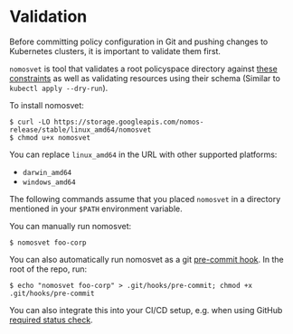 # Validation

Before committing policy configuration in Git and pushing changes to Kubernetes
clusters, it is important to validate them first.

`nomosvet` is tool that validates a root policyspace directory against
[these constraints](git_overview.md#constraints) as well as validating resources using
their schema (Similar to `kubectl apply --dry-run`).

To install nomosvet:

```console
$ curl -LO https://storage.googleapis.com/nomos-release/stable/linux_amd64/nomosvet
$ chmod u+x nomosvet
```

You can replace `linux_amd64` in the URL with other supported platforms:

*   `darwin_amd64`
*   `windows_amd64`

The following commands assume that you placed `nomosvet` in a directory
mentioned in your `$PATH` environment variable.

You can manually run nomosvet:

```console
$ nomosvet foo-corp
```

You can also automatically run nomosvet as a git
[pre-commit hook](https://git-scm.com/book/en/v2/Customizing-Git-Git-Hooks). In
the root of the repo, run:

```console
$ echo "nomosvet foo-corp" > .git/hooks/pre-commit; chmod +x .git/hooks/pre-commit
```

You can also integrate this into your CI/CD setup, e.g. when using GitHub
[required status check](https://help.github.com/articles/about-required-status-checks/).
